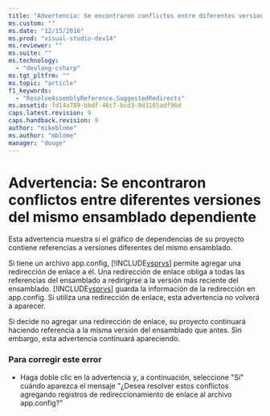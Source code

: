 ```yaml
---
title: "Advertencia: Se encontraron conflictos entre diferentes versiones del mismo ensamblado dependiente | Microsoft Docs"
ms.custom: ""
ms.date: "12/15/2016"
ms.prod: "visual-studio-dev14"
ms.reviewer: ""
ms.suite: ""
ms.technology: 
  - "devlang-csharp"
ms.tgt_pltfrm: ""
ms.topic: "article"
f1_keywords: 
  - "ResolveAssemblyReference.SuggestedRedirects"
ms.assetid: fd14a789-bbdf-46c7-bcd3-9d3165adf96d
caps.latest.revision: 9
caps.handback.revision: 9
author: "mikeblome"
ms.author: "mblome"
manager: "douge"
---
```

# Advertencia: Se encontraron conflictos entre diferentes versiones del mismo ensamblado dependiente
Esta advertencia muestra si el gráfico de dependencias de su proyecto contiene referencias a versiones diferentes del mismo ensamblado.  
  
 Si tiene un archivo app.config, [!INCLUDE[vsprvs](../code-quality/includes/vsprvs_md.md)] permite agregar una redirección de enlace a él.  Una redirección de enlace obliga a todas las referencias del ensamblado a redirigirse a la versión más reciente del ensamblado. [!INCLUDE[vsprvs](../code-quality/includes/vsprvs_md.md)] guarda la información de la redirección en app.config.  Si utiliza una redirección de enlace, esta advertencia no volverá a aparecer.  
  
 Si decide no agregar una redirección de enlace, su proyecto continuará haciendo referencia a la misma versión del ensamblado que antes.  Sin embargo, esta advertencia continuará apareciendo.  
  
### Para corregir este error  
  
-   Haga doble clic en la advertencia y, a continuación, seleccione "Sí" cuándo aparezca el mensaje "¿Desea resolver estos conflictos agregando registros de redireccionamiento de enlace al archivo app.config?"
